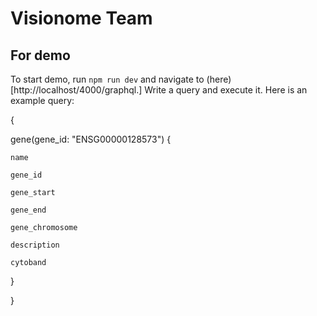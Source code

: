 # Visionome Team
## For demo
To start demo, run `npm run dev` and navigate to (here)[http://localhost/4000/graphql.]
Write a query and execute it. Here is an example query:

{

  gene(gene_id: "ENSG00000128573") {
  
    name
    
    gene_id
    
    gene_start
    
    gene_end
    
    gene_chromosome
    
    description
    
    cytoband
    
  }
  
}
